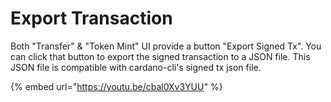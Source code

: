 # Export Transaction

Both "Transfer" & "Token Mint" UI provide a button "Export Signed Tx". You can click that button to export the signed transaction to a JSON file. This JSON file is compatible with cardano-cli's signed tx json file. 

{% embed url="https://youtu.be/cbal0Xv3YUU" %}



